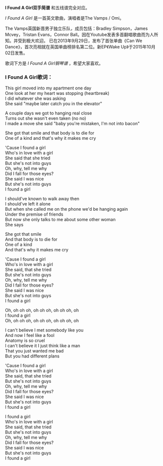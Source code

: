

**I Found A Girl双手简谱** 和五线谱完全对应。

_I Found A Girl_ 是一首英文歌曲，演唱者是The Vamps / Omi。

The Vamps英国新晋男子独立乐队，成员包括：Bradley Simpson，James Mcvey，Tristan Evans，Connor
Ball。因在Youtube发表多首翻唱歌曲而为人所知。并受到极大欢迎。 已在2013年9月29日，发布了首张单曲《Can We
Dance》，首次亮相就在英国单曲榜排名第二位。新EP《Wake Up》于2015年10月02日发售。

歌词下方是 _I Found A Girl钢琴谱_ ，希望大家喜欢。

### I Found A Girl歌词：

This girl moved into my apartment one day  
One look at her my heart was stopping (heartbreak)  
I did whatever she was asking  
She said "maybe later catch you in the elevator"

A couple days we got to hanging real close  
Turns out she wasn't even taken (no no)  
I made a move she said "baby you're mistaken, I'm not into bacon"

She got that smile and that body is to die for  
One of a kind and that's why it makes me cry

'Cause I found a girl  
Who's in love with a girl  
She said that she tried  
But she's not into guys  
Oh, why, tell me why  
Did I fall for those eyes?  
She said I was nice  
But she's not into guys  
I found a girl

I should've known to walk away then  
I should've left it alone  
But when she called me on the phone we'd be hanging again  
Under the premise of friends  
But now she only talks to me about some other woman  
She says

She got that smile  
And that body is to die for  
One of a kind  
And that's why it makes me cry

'Cause I found a girl  
Who's in love with a girl  
She said, that she tried  
But she's not into guys  
Oh, why, tell me why  
Did I fall for those eyes?  
She said I was nice  
But she's not into guys  
I found a girl

Oh, oh oh oh, oh oh oh, oh oh oh, oh  
I found a girl  
Oh, oh oh oh, oh oh oh, oh oh oh, oh

I can't believe I met somebody like you  
And now I feel like a fool  
Anatomy is so cruel  
I can't believe it I just think like a man  
That you just wanted me bad  
But you had different plans

'Cause I found a girl  
Who's in love with a girl  
She said, that she tried  
But she's not into guys  
Oh, why, tell me why  
Did I fall for those eyes?  
She said I was nice  
But she's not into guys  
I found a girl

I found a girl  
Who's in love with a girl  
She said, that she tried  
But she's not into guys  
Oh, why, tell me why  
Did I fall for those eyes?  
She said I was nice  
But she's not into guys  
I found a girl

